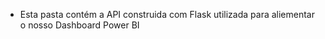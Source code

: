 * Esta pasta contém a API construida com Flask utilizada para aliementar o nosso Dashboard Power BI
